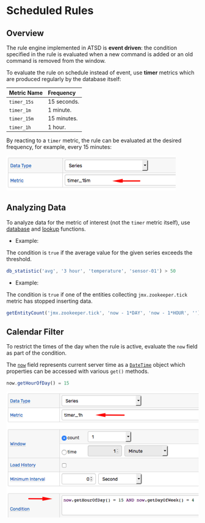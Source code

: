 # Scheduled Rules

## Overview

The rule engine implemented in ATSD is **event driven**: the condition specified in the rule is evaluated when a new command is added or an old command is removed from the window.

To evaluate the rule on schedule instead of event, use **timer** metrics which are produced regularly by the database itself:

**Metric Name** | **Frequency**
---|:---
`timer_15s` | 15 seconds.
`timer_1m` | 1 minute.
`timer_15m` | 15 minutes.
`timer_1h` | 1 hour.

By reacting to a `timer` metric, the rule can be evaluated at the desired frequency, for example, every 15 minutes:

![](images/timer.png)

## Analyzing Data

To analyze data for the metric of interest (not the `timer` metric itself), use [database](functions-series.md) and [lookup](functions-lookup.md) functions.

* Example:

The condition is `true` if the average value for the given series exceeds the threshold.

```javascript
db_statistic('avg', '3 hour', 'temperature', 'sensor-01') > 50
```

* Example:

The condition is `true` if one of the entities collecting `jmx.zookeeper.tick` metric has stopped inserting data.

```javascript
getEntityCount('jmx.zookeeper.tick', 'now - 1*DAY', 'now - 1*HOUR', '') > 0
```

## Calendar Filter

To restrict the times of the day when the rule is active, evaluate the `now` field as part of the condition.

The [`now`](window-fields.md#time-fields) field represents current server time as a [`DateTime`](object-datetime.md) object which properties can be accessed with various `get()` methods.

```javascript
now.getHourOfDay() = 15
```

![](images/timer-calendar.png)
